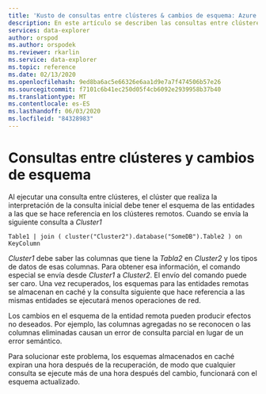 ```yaml
---
title: 'Kusto de consultas entre clústeres & cambios de esquema: Azure Explorador de datos'
description: En este artículo se describen las consultas entre clústeres y los cambios de esquema en Azure Explorador de datos.
services: data-explorer
author: orspod
ms.author: orspodek
ms.reviewer: rkarlin
ms.service: data-explorer
ms.topic: reference
ms.date: 02/13/2020
ms.openlocfilehash: 9ed8ba6ac5e66326e6aa1d9e7a7f474506b57e26
ms.sourcegitcommit: f7101c6b41ec250d05f4cb6092e2939958b37b40
ms.translationtype: MT
ms.contentlocale: es-ES
ms.lasthandoff: 06/03/2020
ms.locfileid: "84328983"
---
```

# <a name="cross-cluster-queries-and-schema-changes"></a>Consultas entre clústeres y cambios de esquema

Al ejecutar una consulta entre clústeres, el clúster que realiza la interpretación de la consulta inicial debe tener el esquema de las entidades a las que se hace referencia en los clústeres remotos.
Cuando se envía la siguiente consulta a *Cluster1*

```kusto
Table1 | join ( cluster("Cluster2").database("SomeDB").Table2 ) on KeyColumn
``` 

*Cluster1* debe saber las columnas que tiene la *Tabla2* en *Cluster2* y los tipos de datos de esas columnas. Para obtener esa información, el comando especial se envía desde *Cluster1* a *Cluster2*.
El envío del comando puede ser caro. Una vez recuperados, los esquemas para las entidades remotas se almacenan en caché y la consulta siguiente que hace referencia a las mismas entidades se ejecutará menos operaciones de red.

Los cambios en el esquema de la entidad remota pueden producir efectos no deseados. Por ejemplo, las columnas agregadas no se reconocen o las columnas eliminadas causan un error de consulta parcial en lugar de un error semántico.

Para solucionar este problema, los esquemas almacenados en caché expiran una hora después de la recuperación, de modo que cualquier consulta se ejecute más de una hora después del cambio, funcionará con el esquema actualizado.
